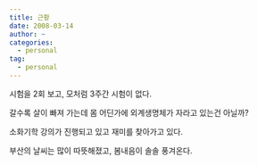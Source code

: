 ```yaml
---
title: 근황
date: 2008-03-14
author: ~
categories:
  - personal
tag:
  - personal
---
```




시험을 2회 보고, 모처럼 3주간 시험이 없다.

갈수록 살이 빠져 가는데 몸 어딘가에 외계생명체가 자라고 있는건 아닐까?

소화기학 강의가 진행되고 있고 재미를 찾아가고 있다.

부산의 날씨는 많이 따뜻해졌고, 봄내음이 솔솔 풍겨온다.



 






